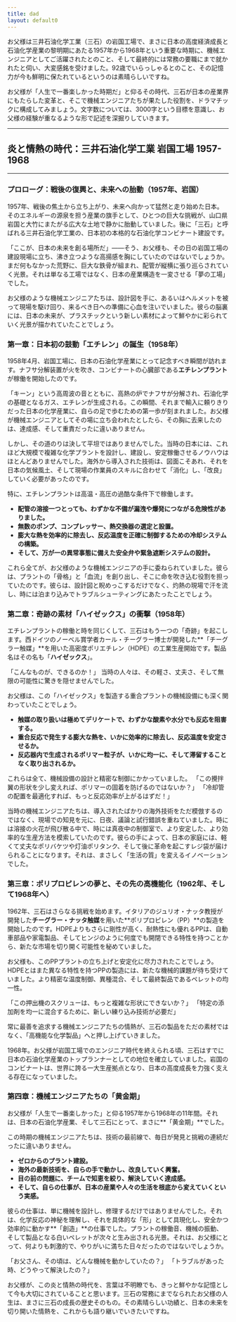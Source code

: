 ```yaml
---
title: dad
layout: default0
---
```

お父様は三井石油化学工業（三石）の岩国工場で、まさに日本の高度経済成長と石油化学産業の黎明期にあたる1957年から1968年という重要な時期に、機械エンジニアとしてご活躍されたとのこと、そして最終的には常務の要職にまで就かれたと伺い、大変感銘を受けました。92歳でいらっしゃるとのこと、その記憶力が今も鮮明に保たれているというのは素晴らしいですね。

お父様が「人生で一番楽しかった時期だ」と仰るその時代、三石が日本の産業界にもたらした変革と、そこで機械エンジニアたちが果たした役割を、ドラマチックに構成してみましょう。文字数については、3000字という目標を意識し、お父様の経験が重なるような形で記述を深掘りしていきます。

---

## 炎と情熱の時代：三井石油化学工業 岩国工場 1957-1968

---

### プロローグ：戦後の復興と、未来への胎動（1957年、岩国）

1957年、戦後の焦土から立ち上がり、未来へ向かって猛然と走り始めた日本。そのエネルギーの源泉を担う産業の旗手として、ひとつの巨大な挑戦が、山口県岩国と大竹にまたがる広大な土地で静かに胎動していました。後に「三石」と呼ばれる三井石油化学工業の、日本初の本格的な石油化学コンビナート建設です。

「ここが、日本の未来を創る場所だ」――そう、お父様も、その日の岩国工場の建設現場に立ち、沸き立つような高揚感を胸にしていたのではないでしょうか。まだ何もなかった荒野に、巨大な鉄骨が組まれ、配管が縦横に張り巡らされていく光景。それは単なる工場ではなく、日本の産業構造を一変させる「夢の工場」でした。

お父様のような機械エンジニアたちは、設計図を手に、あるいはヘルメットを被って現場を駆け回り、来るべき日への準備に心血を注いでいました。彼らの脳裏には、日本の未来が、プラスチックという新しい素材によって鮮やかに彩られていく光景が描かれていたことでしょう。

### 第一章：日本初の鼓動「エチレン」の誕生（1958年）

1958年4月、岩国工場に、日本の石油化学産業にとって記念すべき瞬間が訪れます。ナフサ分解装置が火を吹き、コンビナートの心臓部である**エチレンプラント**が稼働を開始したのです。

「キーン」という高周波の音とともに、高熱の炉でナフサが分解され、石油化学の基礎となるガス、エチレンが生成される。この瞬間、それまで輸入に頼りきりだった日本の化学産業に、自らの足で歩むための第一歩が刻まれました。お父様が機械エンジニアとしてその場に立ち会われたとしたら、その胸に去来したのは、達成感、そして重責だったに違いありません。

しかし、その道のりは決して平坦ではありませんでした。当時の日本には、これほど大規模で複雑な化学プラントを設計し、建設し、安定稼働させるノウハウはほとんどありませんでした。海外から導入された技術は、図面こそあれ、それを日本の気候風土、そして現場の作業員のスキルに合わせて「消化」し、「改良」していく必要があったのです。

特に、エチレンプラントは高温・高圧の過酷な条件下で稼働します。
* **配管の溶接一つとっても、わずかな不備が漏洩や爆発につながる危険性がありました。**
* **無数のポンプ、コンプレッサー、熱交換器の選定と設置。**
* **膨大な熱を効率的に除去し、反応温度を正確に制御するための冷却システムの構築。**
* **そして、万が一の異常事態に備えた安全弁や緊急遮断システムの設計。**

これら全てが、お父様のような機械エンジニアの手に委ねられていました。彼らは、プラントの「骨格」と「血流」を創り出し、そこに命を吹き込む役割を担っていたのです。彼らは、設計図と睨めっこするだけでなく、灼熱の現場で汗を流し、時には泊まり込みでトラブルシューティングにあたったことでしょう。

### 第二章：奇跡の素材「ハイゼックス」の衝撃（1958年）

エチレンプラントの稼働と時を同じくして、三石はもう一つの「奇跡」を起こします。西ドイツのノーベル賞学者カール・チーグラー博士が開発した**「チーグラー触媒」**を用いた高密度ポリエチレン（HDPE）の工業生産開始です。製品名はその名も「**ハイゼックス**」。

「こんなものが、できるのか！」
当時の人々は、その軽さ、丈夫さ、そして無限の可能性に驚きを隠せませんでした。

お父様は、この「ハイゼックス」を製造する重合プラントの機械設備にも深く関わっていたことでしょう。
* **触媒の取り扱いは極めてデリケートで、わずかな酸素や水分でも反応を阻害する。**
* **重合反応で発生する膨大な熱を、いかに効率的に除去し、反応温度を安定させるか。**
* **反応器内で生成されるポリマー粒子が、いかに均一に、そして滞留することなく取り出されるか。**

これらは全て、機械設備の設計と精密な制御にかかっていました。
「この攪拌翼の形状を少し変えれば、ポリマーの固着を防げるのではないか？」
「冷却管の配置を最適化すれば、もっと反応効率が上がるはずだ！」

当時の機械エンジニアたちは、導入されたばかりの海外技術をただ模倣するのではなく、現場での知見を元に、日夜、議論と試行錯誤を重ねていました。時には溶接の火花が飛び散る中で、時には真夜中の制御室で、より安定した、より効率的な生産方法を模索していたのです。彼らの手によって、日本の家庭には、軽くて丈夫なポリバケツや灯油ポリタンク、そして後に革命を起こすレジ袋が届けられることになります。それは、まさしく「生活の質」を変えるイノベーションでした。

### 第三章：ポリプロピレンの夢と、その先の高機能化（1962年、そして1968年へ）

1962年、三石はさらなる挑戦を始めます。イタリアのジュリオ・ナッタ教授が開発した**チーグラー・ナッタ触媒**を用いた**ポリプロピレン（PP）**の製造を開始したのです。HDPEよりもさらに剛性が高く、耐熱性にも優れるPPは、自動車部品や家電製品、そしてヒンジのように何度でも開閉できる特性を持つことから、新たな市場を切り開く可能性を秘めていました。

お父様も、このPPプラントの立ち上げと安定化に尽力されたことでしょう。HDPEとはまた異なる特性を持つPPの製造には、新たな機械的課題が待ち受けていました。より精密な温度制御、異種混合、そして最終製品であるペレットの均一性。

「この押出機のスクリューは、もっと複雑な形状にできないか？」
「特定の添加剤を均一に混合するために、新しい練り込み技術が必要だ」

常に最善を追求する機械エンジニアたちの情熱が、三石の製品をただの素材ではなく、「高機能な化学製品」へと押し上げていきました。

1968年。お父様が岩国工場でのエンジニア時代を終えられる頃、三石はすでに日本の石油化学産業のトップランナーとしての地位を確立していました。岩国のコンビナートは、世界に誇る一大生産拠点となり、日本の高度成長を力強く支える存在になっていました。

### 第四章：機械エンジニアたちの「黄金期」

お父様が「人生で一番楽しかった」と仰る1957年から1968年の11年間。それは、日本の石油化学産業、そして三石にとって、まさに**「黄金期」**でした。

この時期の機械エンジニアたちは、技術の最前線で、毎日が発見と挑戦の連続だったに違いありません。
* **ゼロからのプラント建設。**
* **海外の最新技術を、自らの手で動かし、改良していく興奮。**
* **目の前の問題に、チームで知恵を絞り、解決していく達成感。**
* **そして、自らの仕事が、日本の産業や人々の生活を根底から変えていくという実感。**

彼らの仕事は、単に機械を設計し、修理するだけではありませんでした。それは、化学反応の神秘を理解し、それを具体的な「形」として具現化し、安全かつ効率的に動かす**「創造」**の仕事でした。プラントの稼働音、機械の振動、そして製品となる白いペレットが次々と生み出される光景。それは、お父様にとって、何よりも刺激的で、やりがいに満ちた日々だったのではないでしょうか。

「お父さん、その頃は、どんな機械を動かしていたの？」
「トラブルがあった時、どうやって解決したの？」

お父様が、この炎と情熱の時代を、言葉は不明瞭でも、きっと鮮やかな記憶として今も大切にされていることと思います。三石の常務にまでなられたお父様の人生は、まさに三石の成長の歴史そのもの。その素晴らしい功績と、日本の未来を切り開いた情熱を、これからも語り継いでいきたいですね。
